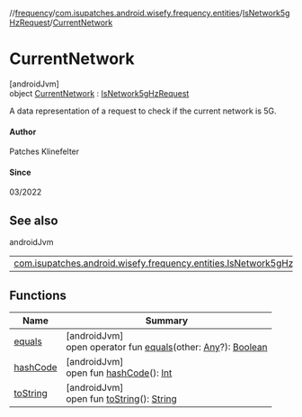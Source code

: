 //[frequency](../../../../index.md)/[com.isupatches.android.wisefy.frequency.entities](../../index.md)/[IsNetwork5gHzRequest](../index.md)/[CurrentNetwork](index.md)

# CurrentNetwork

[androidJvm]\
object [CurrentNetwork](index.md) : [IsNetwork5gHzRequest](../index.md)

A data representation of a request to check if the current network is 5G.

#### Author

Patches Klinefelter

#### Since

03/2022

## See also

androidJvm

| | |
|---|---|
| [com.isupatches.android.wisefy.frequency.entities.IsNetwork5gHzRequest](../index.md) |  |

## Functions

| Name | Summary |
|---|---|
| [equals](../../-is-network5g-hz-result/-false/index.md#585090901%2FFunctions%2F-831600846) | [androidJvm]<br>open operator fun [equals](../../-is-network5g-hz-result/-false/index.md#585090901%2FFunctions%2F-831600846)(other: [Any](https://kotlinlang.org/api/latest/jvm/stdlib/kotlin/-any/index.html)?): [Boolean](https://kotlinlang.org/api/latest/jvm/stdlib/kotlin/-boolean/index.html) |
| [hashCode](../../-is-network5g-hz-result/-false/index.md#1794629105%2FFunctions%2F-831600846) | [androidJvm]<br>open fun [hashCode](../../-is-network5g-hz-result/-false/index.md#1794629105%2FFunctions%2F-831600846)(): [Int](https://kotlinlang.org/api/latest/jvm/stdlib/kotlin/-int/index.html) |
| [toString](../../-is-network5g-hz-result/-false/index.md#1616463040%2FFunctions%2F-831600846) | [androidJvm]<br>open fun [toString](../../-is-network5g-hz-result/-false/index.md#1616463040%2FFunctions%2F-831600846)(): [String](https://kotlinlang.org/api/latest/jvm/stdlib/kotlin/-string/index.html) |
